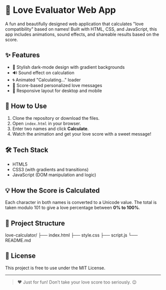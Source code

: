 # 💖 Love Evaluator Web App

A fun and beautifully designed web application that calculates "love compatibility" based on names! Built with HTML, CSS, and JavaScript, this app includes animations, sound effects, and shareable results based on the score.

## ✨ Features

- 🎨 Stylish dark-mode design with gradient backgrounds
- 🔊 Sound effect on calculation
- 🌀 Animated "Calculating..." loader
- 💌 Score-based personalized love messages
- 📱 Responsive layout for desktop and mobile

## 🚀 How to Use

1. Clone the repository or download the files.
2. Open `index.html` in your browser.
3. Enter two names and click **Calculate**.
4. Watch the animation and get your love score with a sweet message!

## 🛠️ Tech Stack

- HTML5
- CSS3 (with gradients and transitions)
- JavaScript (DOM manipulation and logic)

## 💡 How the Score is Calculated

Each character in both names is converted to a Unicode value. The total is taken modulo 101 to give a love percentage between **0% to 100%**.

## 📂 Project Structure

love-calculator/
├── index.html
├── style.css
├── script.js
└── README.md


## 📃 License

This project is free to use under the MIT License.

---

> ❤️ Just for fun! Don’t take your love score too seriously. 😉

